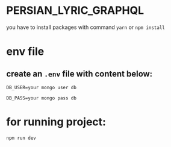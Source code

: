 # PERSIAN_LYRIC_GRAPHQL
you have to install packages with command
`yarn` or `npm install`
# env file
## create an `.env` file with content below:
`DB_USER=your mongo user db`

`DB_PASS=your mongo pass db`

# for running project:
`npm run dev`
